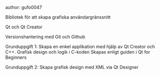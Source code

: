author: gufo0047

Bibliotek för att skapa grafiska användargränssnitt

Qt och Qt Creator

Versionshantering med Git och Github

Grunduppgift 1:
Skapa en enkel applikation med hjälp av Qt Creator och C++. Grafisk design och logik i C-koden
Skapas enligt guiden i Qt for Beginners

Grunduppgift 2:
Skapa grafisk design med XML via Qt Designer
